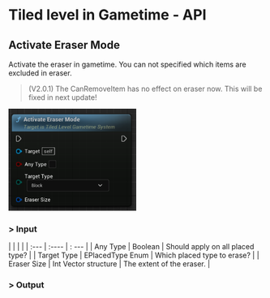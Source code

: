 # Tiled level in Gametime - API
## Activate Eraser Mode

Activate the eraser in gametime. You can not specified which items are excluded in eraser.

> (V2.0.1) The CanRemoveItem has no effect on eraser now. This will be fixed in next update!

<img src="../../_media/GametimeAPI/ActivateEraserMode.png" alt="drawing" width="50%"/>

### > Input
|             |         |       |
| :---        | :----   | : --- |
| Any Type    | Boolean | Should apply on all placed type?  |
| Target Type | EPlacedType Enum | Which placed type to erase?  |
| Eraser Size | Int Vector structure | The extent of the eraser. |

### > Output

